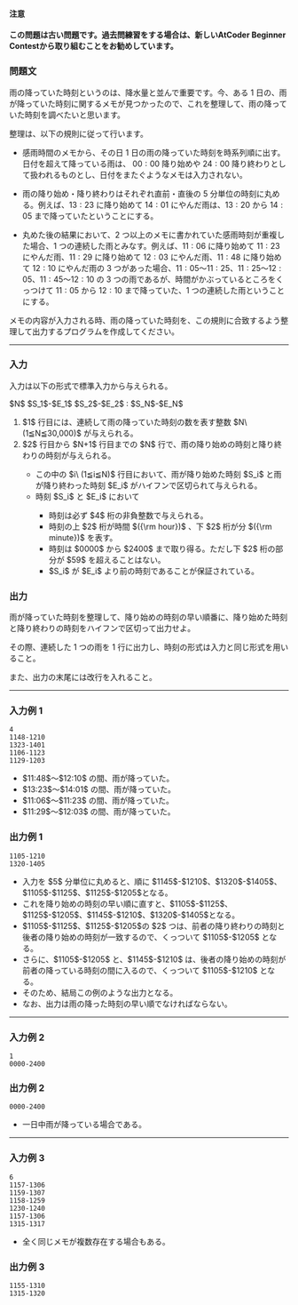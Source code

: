 
<div>

<div>

#### **注意**

<p>

<b>
この問題は古い問題です。過去問練習をする場合は、新しいAtCoder Beginner Contestから取り組むことをお勧めしています。
</b>

</p>

### **問題文**

<section>

雨の降っていた時刻というのは、降水量と並んで重要です。今、ある $1$ 日の、雨が降っていた時刻に関するメモが見つかったので、これを整理して、雨の降っていた時刻を調べたいと思います。


整理は、以下の規則に従って行います。

<ul>

<li>

感雨時間のメモから、その日 $1$ 日の雨の降っていた時刻を時系列順に出す。日付を超えて降っている雨は、 $00:00$ 降り始めや $24:00$ 降り終わりとして扱われるものとし、日付をまたぐようなメモは入力されない。

</li>

<li>

雨の降り始め・降り終わりはそれぞれ直前・直後の $5$ 分単位の時刻に丸める。例えば、$13:23$ に降り始めて $14:01$ にやんだ雨は、$13:20$ から $14:05$ まで降っていたということにする。

</li>

<li>

丸めた後の結果において、$2$ つ以上のメモに書かれていた感雨時刻が重複した場合、$1$ つの連続した雨とみなす。例えば、$11:06$ に降り始めて $11:23$ にやんだ雨、$11:29$ に降り始めて $12:03$ にやんだ雨、$11:48$ に降り始めて $12:10$ にやんだ雨の $3$ つがあった場合、$11:05$〜$11:25$、$11:25$〜$12:05$、$11:45$〜$12:10$ の $3$ つの雨であるが、時間がかぶっているところをくっつけて $11:05$ から $12:10$ まで降っていた、$1$ つの連続した雨ということにする。

</li>

</ul>


メモの内容が入力される時、雨の降っていた時刻を、この規則に合致するよう整理して出力するプログラムを作成してください。

</section>

</div>

---

<div>

### **入力**

<section>

入力は以下の形式で標準入力から与えられる。

<div>
$N$
$S_1$-$E_1$
$S_2$-$E_2$
:
$S_N$-$E_N$

</div>

<ol>

<li>
$1$ 行目には、連続して雨の降っていた時刻の数を表す整数 $N\ (1≦N≦30,000)$ が与えられる。
</li>

<li>
$2$ 行目から $N+1$ 行目までの $N$ 行で、雨の降り始めの時刻と降り終わりの時刻が与えられる。
</li>

<ul>

<li>
この中の $i\ (1≦i≦N)$ 行目において、雨が降り始めた時刻 $S_i$ と雨が降り終わった時刻 $E_i$ がハイフンで区切られて与えられる。
</li>

<li>
時刻 $S_i$ と $E_i$ において
</li>

<ul>

<li>
時刻は必ず $4$ 桁の非負整数で与えられる。
</li>

<li>
時刻の上 $2$ 桁が時間 $({\rm hour})$ 、下 $2$ 桁が分 $({\rm minute})$ を表す。
</li>

<li>
時刻は $0000$ から $2400$ まで取り得る。ただし下 $2$ 桁の部分が $59$ を超えることはない。
</li>

<li>
$S_i$ が $E_i$ より前の時刻であることが保証されている。
</li>

</ul>

</ul>

</ol>

</section>

</div>

<div>

### **出力**

<section>

雨が降っていた時刻を整理して、降り始めの時刻の早い順番に、降り始めた時刻と降り終わりの時刻をハイフンで区切って出力せよ。

その際、連続した $1$ つの雨を $1$ 行に出力し、時刻の形式は入力と同じ形式を用いること。

また、出力の末尾には改行を入れること。

</section>

</div>

---

<div>

### **入力例 1**

<section>

```
4
1148-1210
1323-1401
1106-1123
1129-1203
```

<ul>

<li>
$11:48$〜$12:10$ の間、雨が降っていた。
</li>

<li>
$13:23$〜$14:01$ の間、雨が降っていた。
</li>

<li>
$11:06$〜$11:23$ の間、雨が降っていた。
</li>

<li>
$11:29$〜$12:03$ の間、雨が降っていた。
</li>

</ul>

</section>

</div>

<div>

### **出力例 1**

<section>

```
1105-1210
1320-1405
```

<ul>

<li>
入力を $5$ 分単位に丸めると、順に $1145$-$1210$、$1320$-$1405$、$1105$-$1125$、$1125$-$1205$となる。
</li>

<li>
これを降り始めの時刻の早い順に直すと、$1105$-$1125$、$1125$-$1205$、$1145$-$1210$、$1320$-$1405$となる。
</li>

<li>
$1105$-$1125$、$1125$-$1205$の $2$ つは、前者の降り終わりの時刻と後者の降り始めの時刻が一致するので、くっついて $1105$-$1205$ となる。
</li>

<li>
さらに、$1105$-$1205$ と、$1145$-$1210$ は、後者の降り始めの時刻が前者の降っている時刻の間に入るので、くっついて $1105$-$1210$ となる。
</li>

<li>
そのため、結局この例のような出力となる。
</li>

<li>
なお、出力は雨の降った時刻の早い順でなければならない。
</li>

</ul>

</section>

</div>

---

<div>

### **入力例 2**

<section>

```
1
0000-2400
```

</section>

</div>

<div>

### **出力例 2**

<section>

```
0000-2400
```

<ul>

<li>
一日中雨が降っている場合である。
</li>

</ul>

</section>

</div>

---

<div>

### **入力例 3**

<section>

```
6
1157-1306
1159-1307
1158-1259
1230-1240
1157-1306
1315-1317
```

<ul>

<li>
全く同じメモが複数存在する場合もある。
</li>

</ul>

</section>

</div>

<div>

### **出力例 3**

<section>

```
1155-1310
1315-1320
```

</section>

</div>

</div>
